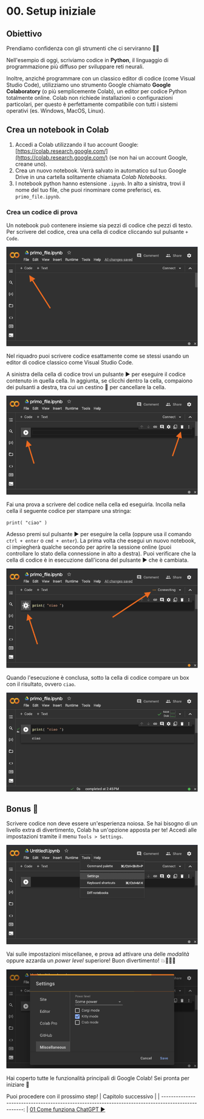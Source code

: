 # 00. Setup iniziale

## Obiettivo
Prendiamo confidenza con gli strumenti che ci serviranno 👩‍💻

Nell'esempio di oggi, scriviamo codice in **Python**, il linguaggio di programmazione più diffuso per sviluppare reti neurali.

Inoltre, anziché programmare con un classico editor di codice (come Visual Studio Code),  utilizziamo uno strumento Google chiamato **Google Colaboratory** (o più semplicemente Colab), un editor per codice Python totalmente online. Colab non richiede installazioni o configurazioni particolari, per questo è perfettamente compatibile con tutti i sistemi operativi (es. Windows, MacOS, Linux).


## Crea un notebook in Colab

1. Accedi a Colab utilizzando il tuo account Google: [https://colab.research.google.com/](https://colab.research.google.com/) (se non hai un account Google, creane uno).
2. Crea un nuovo notebook. Verrà salvato in automatico sul tuo Google Drive in una cartella solitamente chiamata *Colab Notebooks*.
3. I notebook python hanno estensione `.ipynb`. In alto a sinistra, trovi il nome del tuo file, che puoi rinominare come preferisci, es. `primo_file.ipynb`.


### Crea un codice di prova

Un notebook può contenere insieme sia pezzi di codice che pezzi di testo. Per scrivere del codice, crea una cella di codice cliccando sul pulsante `+ Code`.

![Pulsante aggiunta blocco testo](../assets/00-notebook.png)

Nel riquadro puoi scrivere codice esattamente come se stessi usando un editor di codice classico come Visual Studio Code.

A sinistra della cella di codice trovi un pulsante ▶️ per eseguire il codice contenuto in quella cella. In aggiunta, se clicchi dentro la cella, compaiono dei pulsanti a destra, tra cui un cestino 🚮 per cancellare la cella.

![Cella di codice](../assets/00-cell.png)

Fai una prova a scrivere del codice nella cella ed eseguirla. Incolla nella cella il seguente codice per stampare una stringa:

```
print( "ciao" )
```
Adesso premi sul pulsante ▶️ per eseguire la cella (oppure usa il comando `ctrl + enter` o `cmd + enter`). La prima volta che esegui un nuovo notebook, ci impiegherà qualche secondo per aprire la sessione online (puoi controllare lo stato della connessione in alto a destra). Puoi verificare che la cella di codice è in esecuzione dall'icona del pulsante ▶️ che è cambiata.

![Esecuzione in corso](../assets/00-exec.png)

Quando l'esecuzione è conclusa, sotto la cella di codice compare un box con il risultato, ovvero `ciao`.

![Esecuzione terminata](../assets/00-done.png)



<!--
## Utilizza file esterni

Durante l'esempio di oggi, ti servirà leggere dei file esterni da utilizzare all'interno del codice.

Per caricare un file all'interno del notebook, clicca il simbolo della cartella 📁 nella barra a sinistra.

![Pulsante upload file](../assets/00-load.png)

Nel riquadro puoi visualizzare i file che sono presenti nello "storage virtuale" della sessione corrente del tuo notebook. Puoi notare che esiste già una cartella `sample_data` con dei file di esempio (questi non ci serviranno, perciò puoi anche eliminarle la cartella).

Quando avrai bisogno di caricare un tuo file, potrai farlo cliccando sull'icona a sinistra e selezionando il file dal tuo computer.

![Upload di file](../assets/00-filetree.png)
-->



## Bonus 🤪

Scrivere codice non deve essere un'esperienza noiosa. Se hai bisogno di un livello extra di divertimento, Colab ha un'opzione apposta per te! Accedi alle impostazioni tramite il menu `Tools > Settings`.

![Menu impostazioni](../assets/00-settings.png)

Vai sulle impostazioni miscellanee, e prova ad attivare una delle *modalità* oppure azzarda un *power level* superiore! Buon divertimento! 💥🐶🐱🦀

![Impostazioni miscellanee](../assets/00-misc.png)




Hai coperto tutte le funzionalità principali di Google Colab! Sei pronta per iniziare 🤩

Puoi procedere con il prossimo step!
| Capitolo successivo                                                                           |
| ---------------------------------------------------------------------------------------------------: |
[01 Come funziona ChatGPT ▶︎](../01-come-funziona-gpt)
